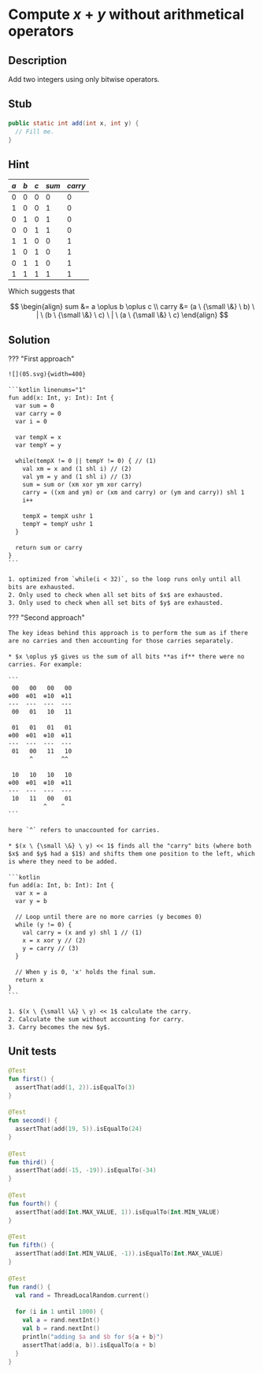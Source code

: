 # Compute $x + y$ without arithmetical operators

## Description

Add two integers using only bitwise operators.

## Stub

```java
public static int add(int x, int y) {
  // Fill me.
}
```

## Hint

| $a$ | $b$ | $c$ | $sum$ | $carry$ |
| --- | --- | --- | ----- | ------- |
| $0$ | $0$ | $0$ | $0$   | $0$     |
| $1$ | $0$ | $0$ | $1$   | $0$     |
| $0$ | $1$ | $0$ | $1$   | $0$     |
| $0$ | $0$ | $1$ | $1$   | $0$     |
| $1$ | $1$ | $0$ | $0$   | $1$     |
| $1$ | $0$ | $1$ | $0$   | $1$     |
| $0$ | $1$ | $1$ | $0$   | $1$     |
| $1$ | $1$ | $1$ | $1$   | $1$     |

Which suggests that

$$
\begin{align}
sum &= a \oplus b \oplus c \\
carry &= (a \ {\small \&} \ b) \ | \ (b \ {\small \&} \ c) \ | \ (a \ {\small \&} \ c)
\end{align}
$$

## Solution

??? "First approach"

    ![](05.svg){width=400}

    ```kotlin linenums="1"
    fun add(x: Int, y: Int): Int {
      var sum = 0
      var carry = 0
      var i = 0

      var tempX = x
      var tempY = y

      while(tempX != 0 || tempY != 0) { // (1)
        val xm = x and (1 shl i) // (2)
        val ym = y and (1 shl i) // (3)
        sum = sum or (xm xor ym xor carry)
        carry = ((xm and ym) or (xm and carry) or (ym and carry)) shl 1
        i++

        tempX = tempX ushr 1
        tempY = tempY ushr 1
      }

      return sum or carry
    }
    ```

    1. optimized from `while(i < 32)`, so the loop runs only until all bits are exhausted.
    2. Only used to check when all set bits of $x$ are exhausted.
    3. Only used to check when all set bits of $y$ are exhausted.

??? "Second approach"

    The key ideas behind this approach is to perform the sum as if there are no carries and then accounting for those carries separately.

    * $x \oplus y$ gives us the sum of all bits **as if** there were no carries. For example:

    ```
     00   00   00   00
    ⊕00  ⊕01  ⊕10  ⊕11
    ---  ---  ---  ---
     00   01   10   11

     01   01   01   01
    ⊕00  ⊕01  ⊕10  ⊕11
    ---  ---  ---  ---
     01   00   11   10
          ^        ^^

     10   10   10   10
    ⊕00  ⊕01  ⊕10  ⊕11
    ---  ---  ---  ---
     10   11   00   01
              ^    ^
    ```

    here `^` refers to unaccounted for carries.

    * $(x \ {\small \&} \ y) << 1$ finds all the "carry" bits (where both $x$ and $y$ had a $1$) and shifts them one position to the left, which is where they need to be added.

    ```kotlin
    fun add(a: Int, b: Int): Int {
      var x = a
      var y = b

      // Loop until there are no more carries (y becomes 0)
      while (y != 0) {
        val carry = (x and y) shl 1 // (1)
        x = x xor y // (2)
        y = carry // (3)
      }

      // When y is 0, 'x' holds the final sum.
      return x
    }
    ```

    1. $(x \ {\small \&} \ y) << 1$ calculate the carry.
    2. Calculate the sum without accounting for carry.
    3. Carry becomes the new $y$.

## Unit tests

```kotlin
@Test
fun first() {
  assertThat(add(1, 2)).isEqualTo(3)
}

@Test
fun second() {
  assertThat(add(19, 5)).isEqualTo(24)
}

@Test
fun third() {
  assertThat(add(-15, -19)).isEqualTo(-34)
}

@Test
fun fourth() {
  assertThat(add(Int.MAX_VALUE, 1)).isEqualTo(Int.MIN_VALUE)
}

@Test
fun fifth() {
  assertThat(add(Int.MIN_VALUE, -1)).isEqualTo(Int.MAX_VALUE)
}

@Test
fun rand() {
  val rand = ThreadLocalRandom.current()

  for (i in 1 until 1000) {
    val a = rand.nextInt()
    val b = rand.nextInt()
    println("adding $a and $b for ${a + b}")
    assertThat(add(a, b)).isEqualTo(a + b)
  }
}
```
